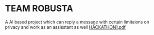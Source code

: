 # TEAM ROBUSTA
A AI based project which can reply a message  with certain limitaions on privacy and work as an assisstant as well
[HACKATHON1.pdf](https://github.com/KottaliRohanKarthik/Self-AI/files/11124727/HACKATHON1.pdf)
